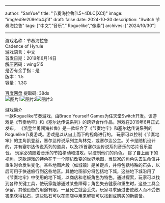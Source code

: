 
---
author: "SanYue"
title: "节奏海拉鲁[1.5+4DLC|XCI]"
image: "img/ed9e209e1b4.jfif"
draft: false
date: 2024-10-30
description: "Switch 节奏海拉鲁"
tags: [“中文”,“音乐”,“	Roguelike”,“像素”]
archives: ["2024/10/30"]

---

游戏名称：节奏海拉鲁   
Cadence of Hyrule    
游戏语言：中文  
首发日期：2019年6月14日  
解压密码：wing515  
是否有金手指：是  
版本：1.5   
容量：1.3G

[百度网盘](https://pan.baidu.com/s/1yNm6_lXJ4rAkF5SOvV8dpg) 提取码: 38ds  
![图片1](img/4c0a81549952abf293.jpg)![图片2](img/013baa43a2e47.jfif)![图片3](img/hq720.jpg)  

游戏简介  
一款Roguelike节奏游戏，由Brace Yourself Games为任天堂Switch开发。该游戏是《节奏地牢》和《塞尔达传说系列》的跨界合作作品。游戏在2019年6月正式发布。
《凯登丝勇闯海拉鲁》是一款结合了《节奏地牢》和塞尔达传说系列的Roguelike节奏游戏。游戏是以从自上而下的视角进行的。 玩家可以控制《节奏地牢》的主角凯登丝，塞尔达传说系列主角林克，或塞尔达公主。关卡是随机设计的，并有塞尔达传说系列的道具，以及25首塞尔达传说系列音乐的芯片音乐混音。 玩家必须随着音乐的节拍移动和进攻，以控制他们的角色。
除了自上而下的视角，这款游戏的特色在于一个随机改变的世界地图，当玩家的角色失去生命值并重生时会发生变化。某些地图片段（如城镇）是关键点，并将包括特殊的石头，以后可用于快速旅行到这些地区。其他地图部分将包括地下城，这些地下城沿用了《节奏地牢》中使用的地下城，以商店和老板角色为特色。通过探索，玩家可以找到各种关键工具，使玩家能够通过某些障碍；角色失去健康和重生时，这些工具会保留。其他设备的用途有限，一旦死亡就会丢失。玩家寻求通过击败敌人而不受伤害来获得钻石，这些钻石可以在商店中用来解锁可以找到或购买的新装备。
